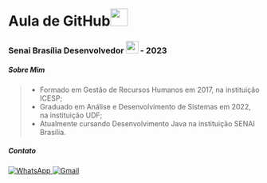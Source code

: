 # Aula de GitHub<img src="https://cdn.jsdelivr.net/gh/devicons/devicon/icons/github/github-original.svg" width="35" height="35"/>

### Senai Brasília Desenvolvedor <img src="https://cdn.jsdelivr.net/gh/devicons/devicon/icons/java/java-original.svg" width="25" height="25"/> - 2023

##### Sobre Mim 
> * Formado em Gestão de Recursos Humanos em 2017, na instituição ICESP;<br>
> * Graduado em Análise e Desenvolvimento de Sistemas em 2022, na instituição UDF;<br>
> * Atualmente cursando Desenvolvimento Java na instituição SENAI Brasília.

##### Contato

<a href="https://api.whatsapp.com/send?phone=556193680080&text=ol%C3%A1!"> ![WhatsApp](https://img.shields.io/badge/WhatsApp-25D366?style=for-the-badge&logo=whatsapp&logoColor=white)
<a href="mailto:williamerson@hotmail.com?subject=&body=Ol%C3%A1"> ![Gmail](https://img.shields.io/badge/Gmail-D14836?style=for-the-badge&logo=gmail&logoColor=white)
            
          



          
          
            
          
          
            
          
          
